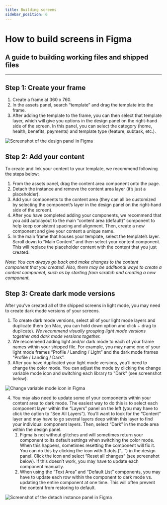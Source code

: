 ```yaml
---
title: Building screens
sidebar_position: 6
---
```


# How to build screens in Figma
## A guide to building working files and shipped files
-----

## Step 1: Create your frame

1. Create a frame at 360 x 760.
2. In the assets panel, search “template” and drag the template into the frame.
3. After adding the template to the frame, you can then select that template layer, which will give you options in the design panel on the right-hand side of the screen. In this panel, you can select the category (home, health, benefits, payments) and template type (feature, subtask, etc.).

![Screenshot of the design panel in Figma](/img/figma/figma-screen-template-properties.png)

## Step 2: Add your content

To create and link your content to your template, we recommend following the steps below:

1. From the assets panel, drag the content area component onto the page.
2. Detach the instance and remove the content area layer (it’s just a placeholder).
3. Add your components to the content area (they can all be customized by selecting the component’s layer in the design panel on the right-hand side of the screen).
4. After you have completed adding your components, we recommend that you add autolayout to the main “content area (default)” component to help keep consistent spacing and alignment. Then, create a new component and give your content a unique name.
5. In the main frame that houses your template, select the template’s layer. Scroll down to “Main Content” and then select your content component. This will replace the placeholder content with the content that you just created.

_Note: You can always go back and make changes to the content component that you created. Also, there may be additional ways to create a content component, such as by starting from scratch and creating a new component._


## Step 3: Create dark mode versions

After you’ve created all of the shipped screens in light mode, you may need to create dark mode versions of your screens.

1. To create dark mode versions, select all of your light mode layers and duplicate them (on Mac, you can hold down option and click + drag to duplicate). _We recommend visually grouping light mode versions together and dark mode versions together._
2. We recommend adding light and/or dark mode to each of your frame names within your shipped file. For example, you may name one of your light mode frames “Profile / Landing / Light” and the dark mode frames  “Profile / Landing / Dark”.
3. After you have duplicated your light mode versions, you’ll need to change the color mode. You can adjust the mode by clicking the change variable mode icon and switching each library to "Dark" (see screenshot below).

![Change variable mode icon in Figma](/img/figma/figma-change-variable-mode-icon.png)

4. You may also need to update some of your components within your content area to dark mode. The easiest way to do this is to select each component layer within the “Layers” panel on the left (you may have to click the option to “See All Layers”). You’ll want to look for the “Content” layer and may have to go several layers deep within this layer to find your individual component layers. Then, select “Dark” in the mode area within the design panel.
    1. Figma is not without glitches and will sometimes return your component to its default settings when switching the color mode. When this happens, sometimes resetting the component will fix it. You can do this by clicking the icon with 3 dots (“...”) in the design panel. Click the icon and select “Reset all changes” (see screenshot below). If this doesn’t work, you may have to update each component manually.
    2. When using the “Text Area” and “Default List” components, you may have to update each row within the component to dark mode vs. updating the entire component at one time. This will often prevent the content from restoring to default.

![Screenshot of the detach instance panel in Figma](/img/figma/detach-instance.png)